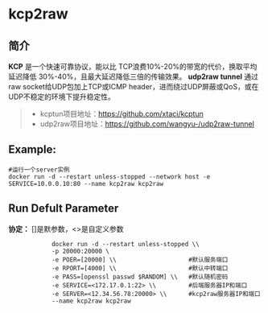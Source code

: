 kcp2raw
===
## 简介
**KCP** 是一个快速可靠协议，能以比 TCP浪费10%-20%的带宽的代价，换取平均延迟降低 30%-40%，且最大延迟降低三倍的传输效果。
**udp2raw tunnel** 通过raw socket给UDP包加上TCP或ICMP header，进而绕过UDP屏蔽或QoS，或在UDP不稳定的环境下提升稳定性。

> * kcptun项目地址：https://github.com/xtaci/kcptun
> * udp2raw项目地址：https://github.com/wangyu-/udp2raw-tunnel

## Example:

    #运行一个server实例
    docker run -d --restart unless-stopped --network host -e SERVICE=10.0.0.10:80 --name kcp2raw kcp2raw

## Run Defult Parameter
**协定：** []是默参数，<>是自定义参数

				docker run -d --restart unless-stopped \\
				-p 20000:20000 \
				-e POER=[20000] \\                    #默认服务端口
				-e RPORT=[4000] \\                    #默认中转端口
				-e PASS=[openssl passwd $RANDOM] \\   #默认随机密码
				-e SERVICE=<172.17.0.1:22> \\         #后端服务器IP和端口
				-e SERVER=<12.34.56.78:20000> \\      #kcp2raw服务器IP和端口
				--name kcp2raw kcp2raw
